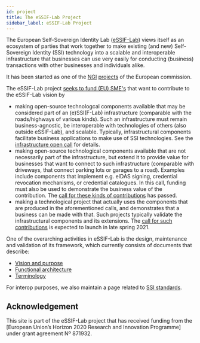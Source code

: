 ```yaml
---
id: project
title: The eSSIF-Lab Project
sidebar_label: eSSIF-Lab Project
---
```


The European Self-Sovereign Identity Lab ([eSSIF-Lab](https://essif-lab.eu/)) views itself as an ecosystem of parties 
that work together to make existing (and new) Self-Sovereign Identity (SSI) technology into 
a scalable and interoperable infrastructure that businesses can use very easily
for conducting (business) transactions with other businesses and individuals alike.

It has been started as one of the [NGI](https://www.ngi.eu/) [projects](https://www.ngi.eu/ngi-projects/) of the European commission.

The eSSIF-Lab project [seeks to fund (EU) SME's](https://essif-lab.eu/open-calls/) that want to contribute to the eSSIF-Lab vision by
- making open-source technologcal components available that may be considered part of an (e)SSI(F-Lab) infrastructure (comparable with the roads/highways of various kinds). Such an infrastructure must remain business-agnostic, be interoperable with technologies of others (also outside eSSIF-Lab), and scalable. Typically, infrastructural components facilitate business applications to make use of SSI technologies. See the [infrastructure open call](https://essif-lab-infrastructure-oriented.fundingbox.com/) for details.
- making open-source technological components available that are not necessarily part of the infrastructure, but extend it to provide value for businesses that want to connect to such infrastructure (comparable with driveways, that connect parking lots or garages to a road). Examples include components that implement e.g. eIDAS signing, credential revocation mechanisms, or credential catalogues. In this call, funding must also be used to demonstrate the business value of the contribution. The [call for these kinds of contributions](https://essif-lab-first-business-oriented.fundingbox.com/) has passed.
- making a technological project that actually uses the components that are produced in the aforementioned calls, and demonstrates that a business can be made with that. Such projects typically validate the infrastructural components and its extensions. The [call for such contributions](https://essif-lab.eu/open-calls/) is expected to launch in late spring 2021.

One of the overarching activities in eSSIF-Lab is the design, maintenance and validation of its framework, which currently consists of documents that describe:

- [Vision and purpose](vision-and-purpose)
- [Functional architecture](functional-architecture)
- [Terminology](terminology)

For interop purposes, we also maintain a page related to [SSI standards](ssi-standards).

## Acknowledgement

This site is part of the eSSIF-Lab project that has received funding from the [European Union’s Horizon 2020 Research and Innovation Programme] under grant agreement Nº 871932.